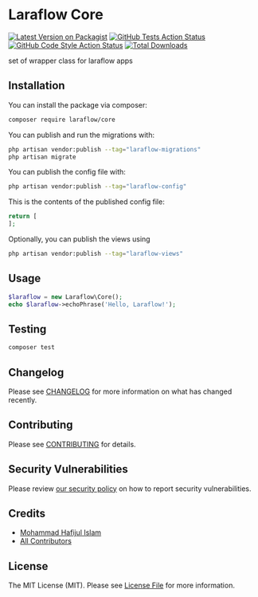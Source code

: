 # Laraflow Core

[![Latest Version on Packagist](https://img.shields.io/packagist/v/laraflow/core.svg?style=flat-square)](https://packagist.org/packages/laraflow/core)
[![GitHub Tests Action Status](https://img.shields.io/github/workflow/status/laraflow/core/run-tests?label=tests)](https://github.com/laraflow/core/actions?query=workflow%3Arun-tests+branch%3Amain)
[![GitHub Code Style Action Status](https://img.shields.io/github/workflow/status/laraflow/core/Check%20&%20fix%20styling?label=code%20style)](https://github.com/laraflow/core/actions?query=workflow%3A"Check+%26+fix+styling"+branch%3Amain)
[![Total Downloads](https://img.shields.io/packagist/dt/laraflow/core.svg?style=flat-square)](https://packagist.org/packages/laraflow/core)

set of wrapper class for laraflow apps

## Installation

You can install the package via composer:

```bash
composer require laraflow/core
```

You can publish and run the migrations with:

```bash
php artisan vendor:publish --tag="laraflow-migrations"
php artisan migrate
```

You can publish the config file with:

```bash
php artisan vendor:publish --tag="laraflow-config"
```

This is the contents of the published config file:

```php
return [
];
```

Optionally, you can publish the views using

```bash
php artisan vendor:publish --tag="laraflow-views"
```

## Usage

```php
$laraflow = new Laraflow\Core();
echo $laraflow->echoPhrase('Hello, Laraflow!');
```

## Testing

```bash
composer test
```

## Changelog

Please see [CHANGELOG](CHANGELOG.md) for more information on what has changed recently.

## Contributing

Please see [CONTRIBUTING](https://github.com/spatie/.github/blob/main/CONTRIBUTING.md) for details.

## Security Vulnerabilities

Please review [our security policy](../../security/policy) on how to report security vulnerabilities.

## Credits

- [Mohammad Hafijul Islam](https://github.com/laraflow)
- [All Contributors](../../contributors)

## License

The MIT License (MIT). Please see [License File](LICENSE.md) for more information.
